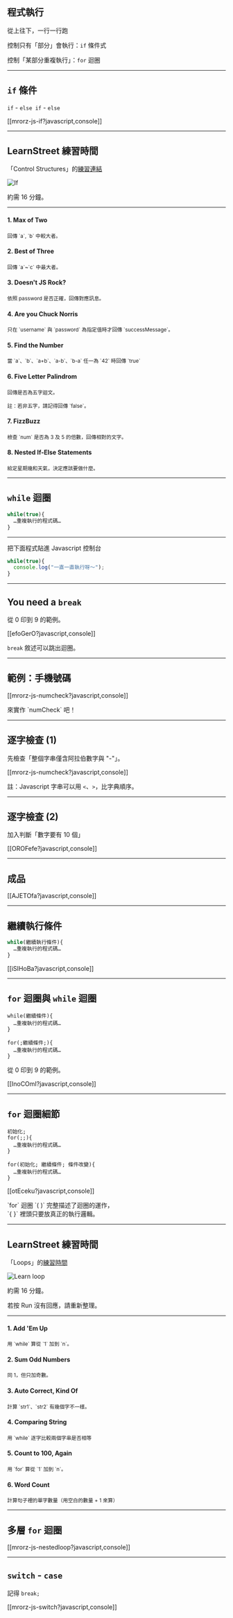 程式執行
--------

從上往下，一行一行跑

控制只有「部分」會執行：`if` 條件式

控制「某部分重複執行」：`for` 迴圈

---

`if` 條件
--------

`if` - `else if` - `else`

[[mrorz-js-if?javascript,console]]

---

LearnStreet 練習時間
--------

「Control Structures」的[練習連結](http://www.codecademy.com/courses/javascript-beginner-en-8j9pu/1/5#!/exercises/0)

![If](images/js/code-if.png)

約需 16 分鐘。

---

<div class="row">
  <div class="span3">
    <h4>1. Max of Two</h4>
    <p><small>回傳 `a`, `b` 中較大者。</small></p>
    <h4>2. Best of Three</h4>
    <p><small>回傳 `a`~`c` 中最大者。</small></p>
    <h4>3. Doesn't JS Rock?</h4>
    <p><small>依照 password 是否正確，回傳對應訊息。</small></p>
    <h4>4. Are you Chuck Norris</h4>
    <p><small>只在 `username` 與 `password` 為指定值時才回傳 `successMessage`。</small></p>
  </div>
  <div class="span3">
    <h4>5. Find the Number</h4>
    <p><small>當 `a`、`b`、`a+b`、`a-b`、`b-a` 任一為 `42` 時回傳 `true`</small></p>
    <h4>6. Five Letter Palindrom</h4>
    <p><small>回傳是否為五字迴文。</small></p>
    <p><small>註：若非五字，請記得回傳 `false`。</small></p>
    <h4>7. FizzBuzz</h4>
    <p><small>檢查 `num` 是否為 3 及 5 的倍數，回傳相對的文字。</small></p>
    <h4>8. Nested If-Else Statements</h4>
    <p><small>給定星期幾和天氣，決定應該要做什麼。</small></p>
  </div>
</div>

---

`while` 迴圈
-----------

```js
while(true){
  …重複執行的程式碼…
}
```
------
把下面程式貼進 Javascript 控制台

```js
while(true){
  console.log("一直一直執行呀～");
}
```

---

You need a `break`
-----------

從 0 印到 9 的範例。

[[efoGerO?javascript,console]]

`break` 敘述可以跳出迴圈。

---

範例：手機號碼
-----------

[[mrorz-js-numcheck?javascript,console]]

<p class="fragment">來實作 `numCheck` 吧！</p>

---

逐字檢查 (1)
-------

先檢查「整個字串僅含阿拉伯數字與 "-"」。

[[mrorz-js-numcheck?javascript,console]]

註：Javascript 字串可以用 `<`、`>`，比字典順序。

---

逐字檢查 (2)
------

加入判斷「數字要有 10 個」

[[OROFefe?javascript,console]]

---

成品
-----

[[AJETOfa?javascript,console]]

---

繼續執行條件
-----------

```js
while(繼續執行條件){
  …重複執行的程式碼…
}
```

[[iSIHoBa?javascript,console]]


---

`for` 迴圈與 `while` 迴圈
--------------------

<div class="row">
  <div class="span3">
    <pre><code class="javascript">while(繼續條件){
  …重複執行的程式碼…
}</code></pre>

  </div>
  <div class="span3">
    <pre><code class="javascript">for(;繼續條件;){
  …重複執行的程式碼…
}</code></pre>

  </div>
</div>

從 0 印到 9 的範例。

[[InoCOmI?javascript,console]]

---

`for` 迴圈細節
--------------------

<div class="row">
  <div class="span3">
    <pre><code class="javascript">初始化;
for(;;){
  …重複執行的程式碼…
}</code></pre>

  </div>
  <div class="span3">
    <pre><code class="javascript">for(初始化; 繼續條件; 條件改變){
  …重複執行的程式碼…
}</code></pre>

  </div>
</div>

[[otEceku?javascript,console]]

<p class="fragment">
`for` 迴圈 `( )` 完整描述了迴圈的運作，<br>`{ }` 裡頭只要放真正的執行邏輯。
</p>

---

LearnStreet 練習時間
--------

「Loops」的[練習時間](http://www.codecademy.com/courses/javascript-beginner-en-8j9pu/2/1)

![Learn loop](images/js/code-loop.png)

約需 16 分鐘。

若按 Run 沒有回應，請重新整理。

---

<div class="row">
  <div class="span3">
    <h4>1. Add 'Em Up</h4>
    <p><small>用 `while` 算從 `1` 加到 `n`。</small></p>
    <h4>2. Sum Odd Numbers</h4>
    <p><small>同 1，但只加奇數。</small></p>
    <h4>3. Auto Correct, Kind Of</h4>
    <p><small>計算 `str1`、`str2` 有幾個字不一樣。</small></p>
  </div>
  <div class="span3">
    <h4>4. Comparing String</h4>
    <p><small>用 `while` 逐字比較兩個字串是否相等</small></p>
    <h4>5. Count to 100, Again</h4>
    <p><small>用 `for` 算從 `1` 加到 `n`。</small></p>
    <h4>6. Word Count</h4>
    <p><small>計算句子裡的單字數量（用空白的數量 + 1 來算）</small></p>
  </div>
</div>

---

多層 `for` 迴圈
----

[[mrorz-js-nestedloop?javascript,console]]

---

`switch` - `case`
-----------

記得 `break;`

[[mrorz-js-switch?javascript,console]]
